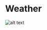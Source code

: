 # Weather
![alt text]([http://url/to/img.png](https://upload.wikimedia.org/wikipedia/commons/thumb/6/60/Dallara_logo.svg/800px-Dallara_logo.svg.png)https://upload.wikimedia.org/wikipedia/commons/thumb/6/60/Dallara_logo.svg/800px-Dallara_logo.svg.png](https://github.com/Lindgren-Askold/Weather/blob/main/documentation/Image%20Preview.jpg)https://github.com/Lindgren-Askold/Weather/blob/main/documentation/Image%20Preview.jpg)
